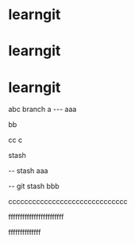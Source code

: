 # learngit
# learngit
# learngit



abc branch
a --- aaa

bb


cc
c

stash

-- stash aaa






-- git stash bbb


cccccccccccccccccccccccccccccc

ffffffffffffffffffffffff

ffffffffffffff


